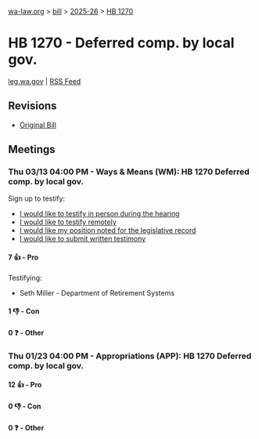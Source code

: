[wa-law.org](/) > [bill](/bill/) > [2025-26](/bill/2025-26/) > [HB 1270](/bill/2025-26/hb/1270/)

# HB 1270 - Deferred comp. by local gov.
[leg.wa.gov](https://app.leg.wa.gov/billsummary?BillNumber=1270&Year=2025&Initiative=false) | [RSS Feed](./rss.xml)

## Revisions
* [Original Bill](1/)

## Meetings
### Thu 03/13 04:00 PM - Ways & Means (WM): HB 1270 Deferred comp. by local gov.
Sign up to testify:
* [I would like to testify in person during the hearing](https://app.leg.wa.gov/csi/Testifier/Add?chamber=House&mId=32998&aId=165459&caId=26340&tId=1)
* [I would like to testify remotely](https://app.leg.wa.gov/csi/Testifier/Add?chamber=House&mId=32998&aId=165459&caId=26340&tId=2)
* [I would like my position noted for the legislative record](https://app.leg.wa.gov/csi/Testifier/Add?chamber=House&mId=32998&aId=165459&caId=26340&tId=3)
* [I would like to submit written testimony](https://app.leg.wa.gov/csi/Testifier/Add?chamber=House&mId=32998&aId=165459&caId=26340&tId=4)

#### 7 👍 - Pro
Testifying:
* Seth Miller - Department of Retirement Systems

#### 1 👎 - Con

#### 0 ❓ - Other

### Thu 01/23 04:00 PM - Appropriations (APP): HB 1270 Deferred comp. by local gov.
#### 12 👍 - Pro

#### 0 👎 - Con

#### 0 ❓ - Other
